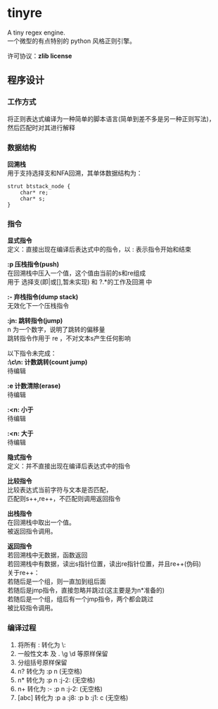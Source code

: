 
# tinyre  

A tiny regex engine.  
一个微型的有点特别的 python 风格正则引擎。  

许可协议：**zlib license**

## 程序设计

### 工作方式
将正则表达式编译为一种简单的脚本语言(简单到差不多是另一种正则写法)，  
然后匹配时对其进行解释

### 数据结构

**回溯栈**  
用于支持选择支和NFA回溯，其单体数据结构为：

    strut btstack_node {  
        char* re;  
        char* s;  
    }

### 指令

**显式指令**  
定义：直接出现在编译后表达式中的指令，以 : 表示指令开始和结束

__:p    压栈指令(push)__  
在回溯栈中压入一个值，这个值由当前的s和re组成  
用于 选择支(即|或[],暂未实现) 和 ?.*的工作及回溯 中

__:-    弃栈指令(dump stack)__  
无效化下一个压栈指令

__:jn:  跳转指令(jump)__  
n 为一个数字，说明了跳转的偏移量  
跳转指令作用于 re ，不对文本s产生任何影响  

以下指令未完成：  
__\:\c\n\: 计数跳转(count jump)__  
待编辑

__:e    计数清除(erase)__  
待编辑

__:<n: 小于__  
待编辑

__:<n: 大于__  
待编辑

**隐式指令**  
定义：并不直接出现在编译后表达式中的指令

__比较指令__  
比较表达式当前字符与文本是否匹配，  
匹配则s++,re++，不匹配则调用返回指令  

__出栈指令__  
在回溯栈中取出一个值。  
被返回指令调用。

__返回指令__  
若回溯栈中无数据，函数返回  
若回溯栈中有数据，读出s指针位置，读出re指针位置，并且re++(伪码)  
关于re++：  
若随后是一个组，则一直加到组后面  
若随后是jmp指令，直接忽略并跳过(这主要是为n*准备的)  
若随后是一个组，组后有一个jmp指令，两个都会跳过  
被比较指令调用。

### 编译过程  

1. 将所有 : 转化为 \\:
2. 一般性文本 及 . \g \d 等原样保留
3. 分组括号原样保留
4. n? 转化为 :p n (无空格)
5. n* 转化为 :p n :j-2: (无空格)
6. n+ 转化为 :- :p n :j-2: (无空格)
7. [abc] 转化为 :p a :j8: :p b :j1: c (无空格)

